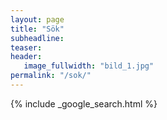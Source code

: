 ```yaml
---
layout: page
title: "Sök"
subheadline:
teaser:
header:
   image_fullwidth: "bild_1.jpg"
permalink: "/sok/"
---
```


{% include _google_search.html %}
